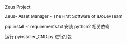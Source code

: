 Zeus Project

Zeus- Asset Manager - The First Software of iDoDevTeam

pip install -r requirements.txt 安装 python2 相关依赖

运行 pyinstaller_CMD.py 进行打包
